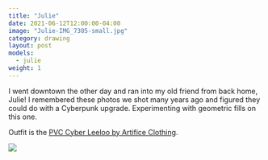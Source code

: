```yaml
---
title: "Julie"
date: 2021-06-12T12:00:00-04:00
image: "Julie-IMG_7305-small.jpg"
category: drawing
layout: post
models:
  - julie
weight: 1
---
```

I went downtown the other day and ran into my old friend from back home, Julie! I remembered these photos we shot many years ago and figured they could do with a Cyberpunk upgrade. Experimenting with geometric fills on this one.

Outfit is the [PVC Cyber Leeloo by Artifice Clothing](https://www.artificeclothing.com/products/cyber-leeloo-costume).

[![]({{site.static}}{{page.url}}Julie-IMG_7305-large.jpg)]({{site.static}}{{page.url}}Julie-IMG_7305-large.jpg)